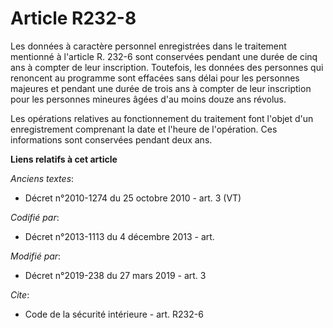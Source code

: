 # Article R232-8

Les données à caractère personnel enregistrées dans le traitement mentionné à l'article R. 232-6 sont conservées pendant une
durée de cinq ans à compter de leur inscription. Toutefois, les données des personnes qui renoncent au programme sont
effacées sans délai pour les personnes majeures et pendant une durée de trois ans à compter de leur inscription pour les
personnes mineures âgées d'au moins douze ans révolus.

Les opérations relatives au fonctionnement du traitement font l'objet d'un enregistrement comprenant la date et l'heure de
l'opération. Ces informations sont conservées pendant deux ans.

**Liens relatifs à cet article**

_Anciens textes_:

  - Décret n°2010-1274 du 25 octobre 2010 - art. 3 (VT)

_Codifié par_:

  - Décret n°2013-1113 du 4 décembre 2013 - art.

_Modifié par_:

  - Décret n°2019-238 du 27 mars 2019 - art. 3

_Cite_:

  - Code de la sécurité intérieure - art. R232-6
